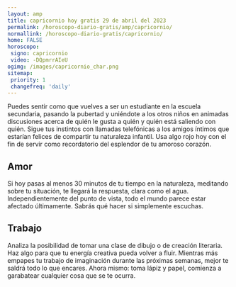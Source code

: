 ```yaml
---
layout: amp
title: capricornio hoy gratis 29 de abril del 2023 
permalink: /horoscopo-diario-gratis/amp/capricornio/
normallink: /horoscopo-diario-gratis/capricornio/
home: FALSE
horoscopo:
 signo: capricornio
 video: -DQpmrrAIeU
ogimg: /images/capricornio_char.png
sitemap:
 priority: 1
 changefreq: 'daily'
---
```



Puedes sentir como que vuelves a ser un estudiante en la escuela secundaria, pasando la pubertad y uniéndote a los otros niños en animadas discusiones acerca de quién le gusta a quién y quién está saliendo con quién. Sigue tus instintos con llamadas telefónicas a los amigos íntimos que estarían felices de compartir tu naturaleza infantil. Usa algo rojo hoy con el fin de servir como recordatorio del esplendor de tu amoroso corazón.

## Amor

Si hoy pasas al menos 30 minutos de tu tiempo en la naturaleza, meditando sobre tu situación, te llegará la respuesta, clara como el agua. Independientemente del punto de vista, todo el mundo parece estar afectado últimamente. Sabrás qué hacer si simplemente escuchas.

## Trabajo

Analiza la posibilidad de tomar una clase de dibujo o de creación literaria. Haz algo para que tu energía creativa pueda volver a fluir. Mientras más empapes tu trabajo de imaginación durante las próximas semanas, mejor te saldrá todo lo que encares. Ahora mismo: toma lápiz y papel, comienza a garabatear cualquier cosa que se te ocurra.